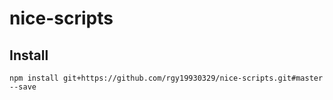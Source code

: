# nice-scripts

## Install

```
npm install git+https://github.com/rgy19930329/nice-scripts.git#master --save
```